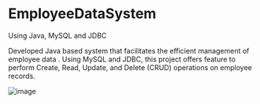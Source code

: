 # EmployeeDataSystem
Using Java, MySQL and JDBC

Developed Java based system that facilitates the efficient management of employee data . Using MySQL and JDBC, this project offers feature to perform Create, Read, Update, and Delete (CRUD) operations on employee records. 

![image](https://github.com/sanchitvk/EmployeeDataSystem/assets/93706461/98ea372c-f6a8-41b1-91a8-c4193288a4d5)
